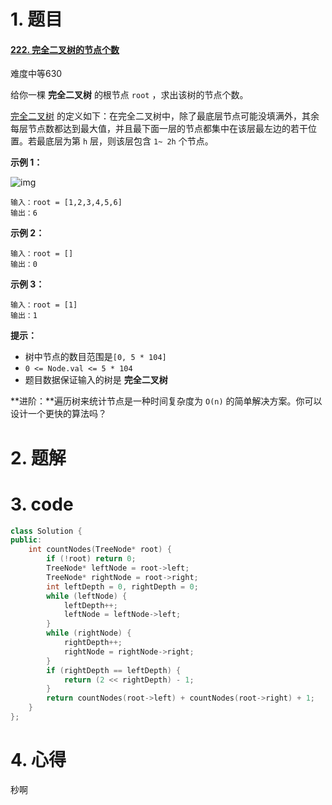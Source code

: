 # 1. 题目

#### [222. 完全二叉树的节点个数](https://leetcode-cn.com/problems/count-complete-tree-nodes/)

难度中等630

给你一棵 **完全二叉树** 的根节点 `root` ，求出该树的节点个数。

[完全二叉树](https://baike.baidu.com/item/完全二叉树/7773232?fr=aladdin) 的定义如下：在完全二叉树中，除了最底层节点可能没填满外，其余每层节点数都达到最大值，并且最下面一层的节点都集中在该层最左边的若干位置。若最底层为第 `h` 层，则该层包含 `1~ 2h` 个节点。

 

**示例 1：**

![img](https://assets.leetcode.com/uploads/2021/01/14/complete.jpg)

```
输入：root = [1,2,3,4,5,6]
输出：6
```

**示例 2：**

```
输入：root = []
输出：0
```

**示例 3：**

```
输入：root = [1]
输出：1
```

 

**提示：**

- 树中节点的数目范围是`[0, 5 * 104]`
- `0 <= Node.val <= 5 * 104`
- 题目数据保证输入的树是 **完全二叉树**

 

**进阶：**遍历树来统计节点是一种时间复杂度为 `O(n)` 的简单解决方案。你可以设计一个更快的算法吗？

# 2. 题解
# 3. code
```c++
class Solution {
public:
    int countNodes(TreeNode* root) {
        if (!root) return 0;
        TreeNode* leftNode = root->left;
        TreeNode* rightNode = root->right;
        int leftDepth = 0, rightDepth = 0;
        while (leftNode) {
            leftDepth++;
            leftNode = leftNode->left;
        }
        while (rightNode) {
            rightDepth++;
            rightNode = rightNode->right;
        }
        if (rightDepth == leftDepth) {
            return (2 << rightDepth) - 1;
        }
        return countNodes(root->left) + countNodes(root->right) + 1;
    }
};

```
# 4. 心得

秒啊
